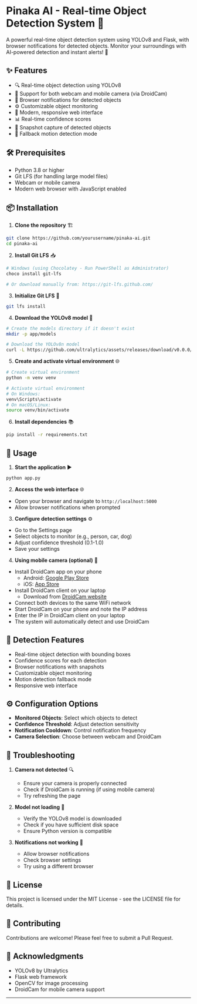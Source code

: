 # Pinaka AI - Real-time Object Detection System 🎯

A powerful real-time object detection system using YOLOv8 and Flask, with browser notifications for detected objects. Monitor your surroundings with AI-powered detection and instant alerts! 🚀

## ✨ Features

- 🔍 Real-time object detection using YOLOv8
- 📱 Support for both webcam and mobile camera (via DroidCam)
- 🔔 Browser notifications for detected objects
- ⚙️ Customizable object monitoring
- 🎨 Modern, responsive web interface
- 📊 Real-time confidence scores
- 📸 Snapshot capture of detected objects
- 🔄 Fallback motion detection mode

## 🛠️ Prerequisites

- Python 3.8 or higher
- Git LFS (for handling large model files)
- Webcam or mobile camera
- Modern web browser with JavaScript enabled

## 📦 Installation

1. **Clone the repository** 🏗️
```bash
git clone https://github.com/yourusername/pinaka-ai.git
cd pinaka-ai
```

2. **Install Git LFS** 📥
```bash
# Windows (using Chocolatey - Run PowerShell as Administrator)
choco install git-lfs

# Or download manually from: https://git-lfs.github.com/
```

3. **Initialize Git LFS** 🔄
```bash
git lfs install
```

4. **Download the YOLOv8 model** 🤖
```bash
# Create the models directory if it doesn't exist
mkdir -p app/models

# Download the YOLOv8n model
curl -L https://github.com/ultralytics/assets/releases/download/v0.0.0/yolov8n.pt -o app/models/yolov8n.pt
```

5. **Create and activate virtual environment** 🌐
```bash
# Create virtual environment
python -m venv venv

# Activate virtual environment
# On Windows:
venv\Scripts\activate
# On macOS/Linux:
source venv/bin/activate
```

6. **Install dependencies** 📚
```bash
pip install -r requirements.txt
```

## 🚀 Usage

1. **Start the application** ▶️
```bash
python app.py
```

2. **Access the web interface** 🌐
- Open your browser and navigate to `http://localhost:5000`
- Allow browser notifications when prompted

3. **Configure detection settings** ⚙️
- Go to the Settings page
- Select objects to monitor (e.g., person, car, dog)
- Adjust confidence threshold (0.1-1.0)
- Save your settings

4. **Using mobile camera (optional)** 📱
- Install DroidCam app on your phone
  - Android: [Google Play Store](https://play.google.com/store/apps/details?id=com.dev47apps.droidcam)
  - iOS: [App Store](https://apps.apple.com/us/app/droidcam-wireless-webcam/id1510258105)
- Install DroidCam client on your laptop
  - Download from [DroidCam website](https://www.dev47apps.com/)
- Connect both devices to the same WiFi network
- Start DroidCam on your phone and note the IP address
- Enter the IP in DroidCam client on your laptop
- The system will automatically detect and use DroidCam

## 🎯 Detection Features

- Real-time object detection with bounding boxes
- Confidence scores for each detection
- Browser notifications with snapshots
- Customizable object monitoring
- Motion detection fallback mode
- Responsive web interface

## ⚙️ Configuration Options

- **Monitored Objects**: Select which objects to detect
- **Confidence Threshold**: Adjust detection sensitivity
- **Notification Cooldown**: Control notification frequency
- **Camera Selection**: Choose between webcam and DroidCam

## 🐛 Troubleshooting

1. **Camera not detected** 🔍
   - Ensure your camera is properly connected
   - Check if DroidCam is running (if using mobile camera)
   - Try refreshing the page

2. **Model not loading** 🤖
   - Verify the YOLOv8 model is downloaded
   - Check if you have sufficient disk space
   - Ensure Python version is compatible

3. **Notifications not working** 🔔
   - Allow browser notifications
   - Check browser settings
   - Try using a different browser

## 📝 License

This project is licensed under the MIT License - see the LICENSE file for details.

## 🤝 Contributing

Contributions are welcome! Please feel free to submit a Pull Request.

## 🙏 Acknowledgments

- YOLOv8 by Ultralytics
- Flask web framework
- OpenCV for image processing
- DroidCam for mobile camera support

---